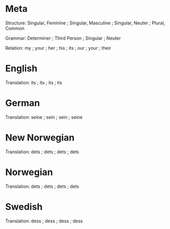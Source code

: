 Meta
====

Structure: Singular, Feminine ; Singular, Masculine ; Singular, Neuter ; Plural, Common

Grammar:   Determiner ; Third Person ; Singular ; Neuter

Relation:  my ; your ; her ; his ; its ; our ; your ; their



English
=======

Translation: its ; its ; its ; its



German
======

Translation: seine ; sein ; sein ; seine



New Norwegian
=============

Translation: dets ; dets ; dets ; dets



Norwegian
=========

Translation: dets ; dets ; dets ; dets



Swedish
=======

Translation: dess ; dess ; dess ; dess
